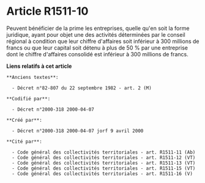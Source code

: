 # Article R1511-10

Peuvent bénéficier de la prime les entreprises, quelle qu'en soit la forme juridique, ayant pour objet une des activités
déterminées par le conseil régional à condition que leur chiffre d'affaires soit inférieur à 300 millions de francs ou que
leur capital soit détenu à plus de 50 % par une entreprise dont le chiffre d'affaires consolidé est inférieur à 300 millions
de francs.

**Liens relatifs à cet article**

	**Anciens textes**:

	  - Décret n°82-807 du 22 septembre 1982 - art. 2 (M)

	**Codifié par**:

	  - Décret n°2000-318 2000-04-07

	**Créé par**:

	  - Décret n°2000-318 2000-04-07 jorf 9 avril 2000

	**Cité par**:

	  - Code général des collectivités territoriales - art. R1511-11 (Ab)
	  - Code général des collectivités territoriales - art. R1511-12 (VT)
	  - Code général des collectivités territoriales - art. R1511-13 (VT)
	  - Code général des collectivités territoriales - art. R1511-15 (VT)
	  - Code général des collectivités territoriales - art. R1511-16 (V)
